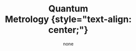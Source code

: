 ---
title: '#### Quantum <br> Metrology {style="text-align: center;"}'
date: none
type: landing
tags:
  - metro
# Your landing page sections - add as many different content blocks as you like

sections:
  - block: markdown
    id: metro-1
    content:
      title: '## Quantum Metrology'
      subtitle: "[ Back   ](../../research_lines)"
      text: |
        <html lang="en">
        <body>
          <img src="featured.jpg" align="left" hspace="20" vspace="20" width="300" />
          <p>
          Metrology is the cornerstone of science which investigates the accuracy by which any given physical quantitiy can be measured. Using the principle of quantum mechanics it is possible to increase such accuracy far beyond what is possible with classical systems. <p>
          Quantum metrology is the science that investigates how this is possible and how to harness quantum mechanical effects, such as entanglement, quantum squeezing and critical quantum systems, to gain an edge over purely classical approaches.<p> This finds applications in a wide variety of fields, from fundamental physics, to gravitational wave detection, communication, navigation, thermometry, imaging, remote sensing, to name a few.
        </body>
        </html>  
    design:
      columns: 1
  - block: markdown
    id: button
    content:
      title: 
      subtitle: 
      text: |
        <p class="text-center">
        <a class="lead" href="../../research_lines/">Back</a></p>
    design:
      columns: 1
---